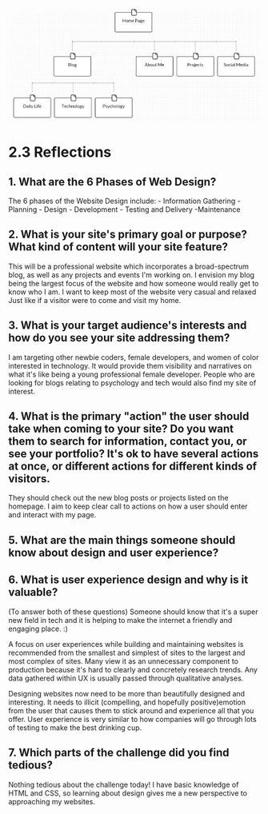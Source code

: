 ![sitemap](imgs/sitemap.png)

# 2.3 Reflections

## 1. What are the 6 Phases of Web Design?
The 6 phases of the Website Design include: 
	- Information Gathering
	- Planning
	- Design
	- Development
	- Testing and Delivery
	-Maintenance

## 2. What is your site's primary goal or purpose? What kind of content will your site feature?
This will be a professional website which incorporates a broad-spectrum blog, as well as any projects and events I'm working on. I envision my blog being the largest focus of the website and how someone would really get to know who I am. 
I want to keep most of the website very casual and relaxed Just like if a visitor were to come and visit my home. 

## 3. What is your target audience's interests and how do you see your site addressing them?
I am targeting other newbie coders, female developers, and women of color interested in technology. It would provide them visibility and narratives on what it's like being a young professional female developer. People who are looking for blogs relating to psychology and tech would also find my site of interest. 

## 4. What is the primary "action" the user should take when coming to your site? Do you want them to search for information, contact you, or see your portfolio? It's ok to have several actions at once, or different actions for different kinds of visitors.
They should check out the new blog posts or projects listed on the homepage. I aim to keep clear call to actions on how a user should enter and interact with my page. 


## 5. What are the main things someone should know about design and user experience?
## 6. What is user experience design and why is it valuable? 
(To answer both of these questions)
Someone should know that it's a super new field in tech and it is helping to make the internet a friendly and engaging place. :) 

A focus on user experiences while building and maintaining websites is recommended from the smallest and simplest of sites to the largest and most complex of sites. Many view it as an unnecessary component to production because it's hard to clearly and concretely research trends. Any data gathered within UX is usually passed through qualitative analyses. 

Designing websites now need to be more than beautifully designed and interesting. It needs to illicit (compelling, and hopefully positive)emotion from the user that causes them to stick around and experience all that you offer. User experience is very similar to how companies will go through lots of testing to make the best drinking cup. 

## 7. Which parts of the challenge did you find tedious?
Nothing tedious about the challenge today! I have basic knowledge of HTML and CSS, so learning about design gives me a new perspective to approaching my websites. 
